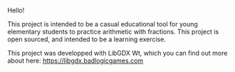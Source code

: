 ﻿Hello!

This project is intended to be a casual educational tool for young elementary 
students to practice arithmetic with fractions. This project is open sourced,
and intended to be a learning exercise. 

This project was developped with LibGDX Wt, which you can find out more 
about here: https://libgdx.badlogicgames.com
